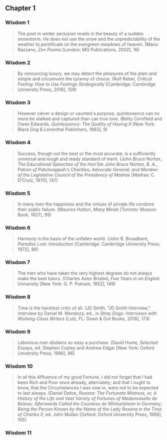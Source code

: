 <!--
Copyright (c) 2023 Eikloof
SPDX-License-Identifier: BSD-2-Clause-Patent
-->
## Chapter 1

### Wisdom 1

> The poet in winter seclusion revels in the beauty of a sudden snowstorm. He does not use the snow and the unpredictability of the weather to pontificate on the evergreen meadows of heaven. (Manu Bazzano, *Zen Poems* [London: MQ Publications, 2002], 16)

### Wisdom 2

> By renouncing luxury, we may detect the pleasures of the plain and simple and circumvent the tyranny of choice. (Rolf Reber, *Critical Feeling: How to Use Feelings Strategically* [Cambridge: Cambridge University Press, 2016], 109)

### Wisdom 3

> However clever a design or vaunted a purpose, quintessence can no more be stalked and captured than can true love. (Betty Cornfield and Owen Edwards, *Quintessence: The Quality of Having It* [New York: Black Dog & Leventhal Publishers, 1983], 9)

### Wisdom 4

> Success, though not the best or the most accurate, is a sufficiently universal and rough and ready standard of merit. (John Bruce Norton, *The Educational Speeches of the Hon'ble John Bruce Norton, B. A., Patron of Patcheappah's Charities; Advocate General; and Member of the Legislative Council of the Presidency of Madras* [Madras: C. D'Cruiz, 1870], 147)

### Wisdom 5

> In many men the happiness and the virtues of private life condone their public failure. (Maurice Hutton, *Many Minds* [Toronto: Musson Book, 1927], 99)

### Wisdom 6

> Harmony is the basis of the unfallen world. (John B. Broadbent, *Paradise Lost: Introduction* [Cambridge: Cambridge University Press, 1972], 86)

### Wisdom 7

> The men who have taken the very highest degrees do not always make the best tutors. (Charles Astor Bristed, *Five Years in an English University* [New York: G. P. Putnam, 1852], 149)

### Wisdom 8

> Time is the harshest critic of all. (JD Smith, "JD Smith Interview," interview by Daniel M. Mendoza, ed., in *Stray Dogs: Interviews with Working-Class Writers* [Lutz, FL: Down & Out Books, 2016], 173)

### Wisdom 9

> Laborious man disdains so easy a purchase. (David Hume, *Selected Essays*, ed. Stephen Copley and Andrew Edgar [New York: Oxford University Press, 1996], 86)

### Wisdom 10

> In all this Affluence of my good Fortune, I did not forget that I had been Rich and Poor once already, alternately; and that I ought to know, that the Circumstances I was now in, were not to be expected to last always. (Daniel Defoe, *Roxana: The Fortunate Mistress, or, A History of the Life and Vast Variety of Fortunes of Mademoiselle de Beleau; Afterwards Called the Countess de Wintselsheim in Germany; Being the Person Known by the Name of the Lady Roxana in the Time of Charles II*, ed. John Mullan [Oxford: Oxford University Press, 1996], 105)

### Wisdom 11

>
